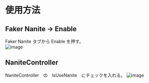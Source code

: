 # 使用方法
## Faker Nanite -> Enable  
Faker Nanite タブから Enable を押す。  
![image](https://github.com/natane010/Unity_Nanite_CullVer/assets/76082003/89b600ee-b632-4b4c-870f-43a7ae8a2c4e)

## NaniteController  
NaniteController　の　IsUseNanite　にチェックを入れる。
![image](https://github.com/natane010/Unity_Nanite_CullVer/assets/76082003/3687ec42-5a10-47e6-a373-163dff72cf6d)

